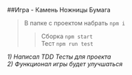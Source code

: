 ##Игра - Камень Ножницы Бумага
> В папке c проектом набрать `npm i`
>> Сборка `npm start`<br/>
>> Тест `npm run test`

*1) Написал TDD Тесты для проекта* <br/>
*2) Функционал игры будет улучшаться*
